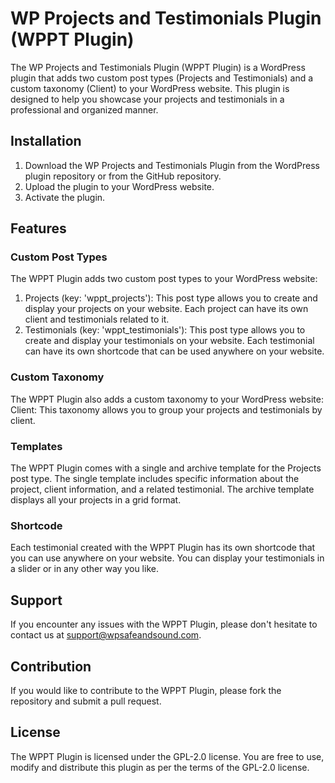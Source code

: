 # WP Projects and Testimonials Plugin (WPPT Plugin)
The WP Projects and Testimonials Plugin (WPPT Plugin) is a WordPress plugin that adds two custom post types (Projects and Testimonials) and a custom taxonomy (Client) to your WordPress website. This plugin is designed to help you showcase your projects and testimonials in a professional and organized manner.

## Installation
1. Download the WP Projects and Testimonials Plugin from the WordPress plugin repository or from the GitHub repository.
2. Upload the plugin to your WordPress website.
3. Activate the plugin.

## Features

### Custom Post Types
The WPPT Plugin adds two custom post types to your WordPress website:

1. Projects (key: 'wppt_projects'): This post type allows you to create and display your projects on your website. Each project can have its own client and testimonials related to it.
2. Testimonials (key: 'wppt_testimonials'): This post type allows you to create and display your testimonials on your website. Each testimonial can have its own shortcode that can be used anywhere on your website.

### Custom Taxonomy
The WPPT Plugin also adds a custom taxonomy to your WordPress website:
Client: This taxonomy allows you to group your projects and testimonials by client.

### Templates
The WPPT Plugin comes with a single and archive template for the Projects post type. The single template includes specific information about the project, client information, and a related testimonial. The archive template displays all your projects in a grid format.

### Shortcode
Each testimonial created with the WPPT Plugin has its own shortcode that you can use anywhere on your website. You can display your testimonials in a slider or in any other way you like.

## Support
If you encounter any issues with the WPPT Plugin, please don't hesitate to contact us at support@wpsafeandsound.com.

## Contribution
If you would like to contribute to the WPPT Plugin, please fork the repository and submit a pull request.

## License
The WPPT Plugin is licensed under the GPL-2.0 license. You are free to use, modify and distribute this plugin as per the terms of the GPL-2.0 license.
